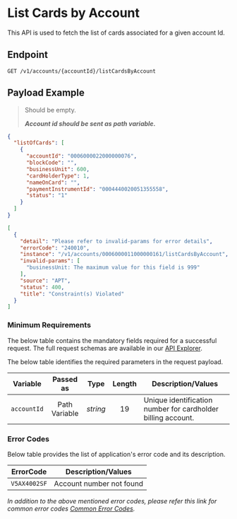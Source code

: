 # List Cards by Account

This API is used to fetch the list of cards associated for a given account Id.

## Endpoint

`GET /v1/accounts/{accountId}/listCardsByAccount`

## Payload Example

<!--
type: tab
titles: Request, Response, Error
-->

>Should be empty.
>
>***Account id should be sent as path variable.***

<!--
type: tab
-->

```json
{
  "listOfCards": [
    {
      "accountId": "0006000022000000076",
      "blockCode": "",
      "businessUnit": 600,
      "cardHolderType": 1,
      "nameOnCard": "",
      "paymentInstrumentId": "0004440020051355558",
      "status": "1"
    }
  ]
}
```

<!--
type: tab
-->

```json
[
  {
    "detail": "Please refer to invalid-params for error details",
    "errorCode": "240010",
    "instance": "/v1/accounts/0006000011000000161/listCardsByAccount",
    "invalid-params": [
      "businessUnit: The maximum value for this field is 999"
    ],
    "source": "APT",
    "status": 400,
    "title": "Constraint(s) Violated"
  }
]
```

<!-- type: tab-end -->

### Minimum Requirements

The below table contains the mandatory fields required for a successful request. The full request schemas are available in our [API Explorer](../api/?type=get&path=/v1/accounts/{accountId}/listCardsByAccount).

The below table identifies the required parameters in the request payload.

| Variable | Passed as | Type | Length | Description/Values |
| -------- | :-------: | :--: | :------------: | ------------------ |
| `accountId` | Path Variable | *string* | 19 | Unique identification number for cardholder billing account.|

### Error Codes

Below table provides the list of application's error code and its description.

| ErrorCode |  Description/Values |
| --------  | ------------------ |
| `V5AX4002SF` | Account number not found |

*In addition to the above mentioned error codes, please refer this link for common error codes [Common Error Codes](?path=docs/Common_Error_Code.md).*
